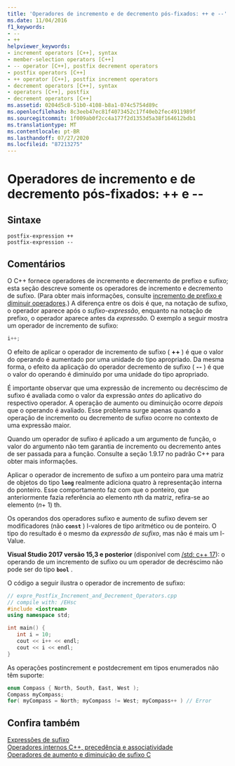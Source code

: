 ```yaml
---
title: 'Operadores de incremento e de decremento pós-fixados: ++ e --'
ms.date: 11/04/2016
f1_keywords:
- --
- ++
helpviewer_keywords:
- increment operators [C++], syntax
- member-selection operators [C++]
- -- operator [C++], postfix decrement operators
- postfix operators [C++]
- ++ operator [C++], postfix increment operators
- decrement operators [C++], syntax
- operators [C++], postfix
- decrement operators [C++]
ms.assetid: 0204d5c8-51b0-4108-b8a1-074c5754d89c
ms.openlocfilehash: 8c3eeb47ec81f4073452c17f40eb2fec4911989f
ms.sourcegitcommit: 1f009ab0f2cc4a177f2d1353d5a38f164612bdb1
ms.translationtype: MT
ms.contentlocale: pt-BR
ms.lasthandoff: 07/27/2020
ms.locfileid: "87213275"
---
```

# <a name="postfix-increment-and-decrement-operators--and---"></a>Operadores de incremento e de decremento pós-fixados: ++ e --

## <a name="syntax"></a>Sintaxe

```
postfix-expression ++
postfix-expression --
```

## <a name="remarks"></a>Comentários

O C++ fornece operadores de incremento e decremento de prefixo e sufixo; esta seção descreve somente os operadores de incremento e decremento de sufixo. (Para obter mais informações, consulte [incremento de prefixo e diminuir operadores](../cpp/prefix-increment-and-decrement-operators-increment-and-decrement.md).) A diferença entre os dois é que, na notação de sufixo, o operador aparece após o *sufixo-expressão*, enquanto na notação de prefixo, o operador aparece antes da *expressão.* O exemplo a seguir mostra um operador de incremento de sufixo:

```cpp
i++;
```

O efeito de aplicar o operador de incremento de sufixo ( **++** ) é que o valor do operando é aumentado por uma unidade do tipo apropriado. Da mesma forma, o efeito da aplicação do operador decremento de sufixo ( **--** ) é que o valor do operando é diminuído por uma unidade do tipo apropriado.

É importante observar que uma expressão de incremento ou decréscimo de sufixo é avaliada como o valor da expressão *antes* do aplicativo do respectivo operador. A operação de aumento ou diminuição ocorre *depois* que o operando é avaliado. Esse problema surge apenas quando a operação de incremento ou decremento de sufixo ocorre no contexto de uma expressão maior.

Quando um operador de sufixo é aplicado a um argumento de função, o valor do argumento não tem garantia de incremento ou decremento antes de ser passada para a função.  Consulte a seção 1.9.17 no padrão C++ para obter mais informações.

Aplicar o operador de incremento de sufixo a um ponteiro para uma matriz de objetos do tipo **`long`** realmente adiciona quatro à representação interna do ponteiro. Esse comportamento faz com que o ponteiro, que anteriormente fazia referência ao elemento *n*th da matriz, refira-se ao elemento (*n*+ 1) th.

Os operandos dos operadores sufixo e aumento de sufixo devem ser modificadores (não **`const`** ) l-valores de tipo aritmético ou de ponteiro. O tipo do resultado é o mesmo da *expressão de sufixo*, mas não é mais um l-Value.

**Visual Studio 2017 versão 15,3 e posterior** (disponível com [/std: c++ 17](../build/reference/std-specify-language-standard-version.md)): o operando de um incremento de sufixo ou um operador de decréscimo não pode ser do tipo **`bool`** .

O código a seguir ilustra o operador de incremento de sufixo:

```cpp
// expre_Postfix_Increment_and_Decrement_Operators.cpp
// compile with: /EHsc
#include <iostream>
using namespace std;

int main() {
   int i = 10;
   cout << i++ << endl;
   cout << i << endl;
}
```

As operações postincrement e postdecrement em tipos enumerados não têm suporte:

```cpp
enum Compass { North, South, East, West );
Compass myCompass;
for( myCompass = North; myCompass != West; myCompass++ ) // Error
```

## <a name="see-also"></a>Confira também

[Expressões de sufixo](../cpp/postfix-expressions.md)<br/>
[Operadores internos C++, precedência e associatividade](../cpp/cpp-built-in-operators-precedence-and-associativity.md)<br/>
[Operadores de aumento e diminuição de sufixo C](../c-language/c-postfix-increment-and-decrement-operators.md)
